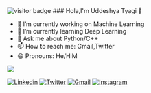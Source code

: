 <!--[![HitCount](http://hits.dwyl.com/uddeshyatyagi/uddeshyatyagi.svg)](http://hits.dwyl.com/uddeshyatyagi/uddeshyatyagi)-->
<img src="https://visitor-badge.laobi.icu/badge?page_id=uddeshyatyagi" alt="visitor badge"/>
### Hola,I'm Uddeshya Tyagi 👋

<!--
**uddeshyatyagi/uddeshyatyagi** is a ✨ _special_ ✨ repository because its `README.md` (this file) appears on your GitHub profile.

Here are some ideas to get you started:
-->
- 🔭 I’m currently working on Machine Learning
- 🌱 I’m currently learning Deep Learning
- 💬 Ask me about Python/C++
- 📫 How to reach me: Gmail,Twitter
- 😄 Pronouns: He/HiM

<img src='https://github-readme-stats.vercel.app/api?username=uddeshyatyagi&&show_icons=true&title_color=ff0000&icon_color=bb2acf&text_color=7fffd4&bg_color=151515'>

[![Linkedin](https://img.shields.io/badge/Uddeshya_Tyagi-black?style=flat&logo=Linkedin&logoColor=blue&link=https://www.linkedin.com/in/uddeshya-tyagi-04a786195/)](https://www.linkedin.com/in/uddeshya-tyagi-04a786195/)
[![Twitter](https://img.shields.io/badge/Uddeshya_Tyagi-black?style=flat&logo=Twitter&logoColor=blue&link=https://twitter.com/uddeshyatyagi)](https://twitter.com/uddeshyatyagi)
[![Gmail](https://img.shields.io/badge/Uddeshya_Tyagi-black?style=flat&logo=Gmail&logoColor=brown&link=https://mail.google.com/mail/u/0/#inbox)](https://mail.google.com/mail/u/0/#inbox)
[![Instagram](https://img.shields.io/badge/Uddeshya_Tyagi-black?style=flat&logo=Instagram&logoColor=pink&link=https://www.instagram.com/uddeshya_tyagi_/)](https://www.instagram.com/uddeshya_tyagi_/)

 
